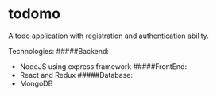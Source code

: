 # todomo
A todo application with registration and authentication ability.

Technologies:
#####Backend:
* NodeJS using express framework
#####FrontEnd:
* React and Redux
#####Database:
* MongoDB